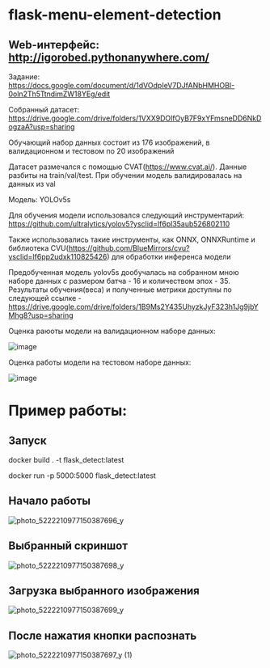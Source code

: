 # flask-menu-element-detection

## Web-интерфейс: http://igorobed.pythonanywhere.com/

Задание: https://docs.google.com/document/d/1dVOdpIeV7DJfANbHMHOBI-0oln2Th5TtndimZW18YEg/edit

Собранный датасет: https://drive.google.com/drive/folders/1VXX9DOlfOyB7F9xYFmsneDD6NkDogzaA?usp=sharing

Обучающий набор данных состоит из 176 изображений, в валидационном и тестовом по 20 изображений

Датасет размечался с помощью CVAT(https://www.cvat.ai/). Данные разбиты на train/val/test. При обучении модель валидировалась на данных из val

Модель: YOLOv5s

Для обучения модели использовался следующий инструментарий: https://github.com/ultralytics/yolov5?ysclid=lf6pl35aub526802110

Также использовались такие инструменты, как ONNX, ONNXRuntime и библиотека CVU(https://github.com/BlueMirrors/cvu?ysclid=lf6pp2udxk110825426) для обработки инференса модели

Предобученная модель yolov5s дообучалась на собранном мною наборе данных с размером батча - 16 и количеством эпох - 35. Результаты обучения(веса) и полученные метрики доступны по следующей ссылке - https://drive.google.com/drive/folders/1B9Ms2Y435UhyzkJyF323h1Jg9jbYMhg8?usp=sharing

Оценка раюоты модели на валидационном наборе данных:

![image](https://user-images.githubusercontent.com/43452966/224967713-77ecf768-7c6a-40fc-b289-e60daeb45ebe.png)

Оценка работы модели на тестовом наборе данных:

![image](https://user-images.githubusercontent.com/43452966/224969274-bf0aff64-3958-4913-8207-ebdce44c8fde.png)

# Пример работы:

## Запуск

docker build . -t flask_detect:latest

docker run -p 5000:5000 flask_detect:latest

## Начало работы

![photo_5222210977150387696_y](https://user-images.githubusercontent.com/43452966/224692379-f375e0af-898b-4b2a-9bb2-722efadda095.jpg)

## Выбранный скриншот

![photo_5222210977150387698_y](https://user-images.githubusercontent.com/43452966/224692673-2332b61e-ae5f-40db-a19d-3ac316947038.jpg)

## Загрузка выбранного изображения

![photo_5222210977150387699_y](https://user-images.githubusercontent.com/43452966/224692885-b18551b0-33a8-406a-ab5e-da19abc71cea.jpg)

## После нажатия кнопки распознать

![photo_5222210977150387697_y (1)](https://user-images.githubusercontent.com/43452966/224693040-8f052282-5fc4-46d0-9cbc-6564e3480eb0.jpg)


